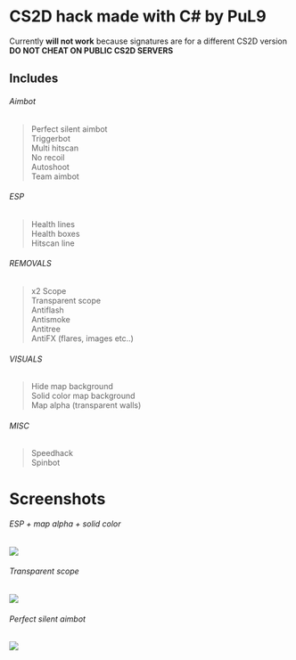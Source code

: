 # CS2D hack made with C# by PuL9
Currently **will not work** because signatures are for a different CS2D version <br />
**DO NOT CHEAT ON PUBLIC CS2D SERVERS**

## Includes
###### Aimbot
> Perfect silent aimbot <br /> Triggerbot <br /> Multi hitscan <br /> No recoil <br /> Autoshoot <br /> Team aimbot

###### ESP
> Health lines <br /> Health boxes <br /> Hitscan line

###### REMOVALS
> x2 Scope <br /> Transparent scope <br /> Antiflash <br /> Antismoke <br /> Antitree <br /> AntiFX (flares, images etc..)

###### VISUALS
> Hide map background <br /> Solid color map background <br /> Map alpha (transparent walls)

###### MISC
> Speedhack <br /> Spinbot <br /> 

# Screenshots
###### ESP + map alpha + solid color
![](https://i.pul9.com/3f7542cc-119a-4556-b8e7-174d6c2efc16.png)
###### Transparent scope
![](https://i.pul9.com/a048cc24-a1a2-4db7-987d-3a458fb8a592.png)
###### Perfect silent aimbot
![](https://i.pul9.com/589acb0a-7f80-4463-9eea-2e3b576269b1.png)
